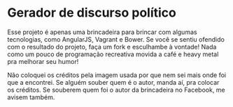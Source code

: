 Gerador de discurso político
=========================

Esse projeto é apenas uma brincadeira para brincar com algumas tecnologias, como AngularJS, Vagrant e Bower. Se você se sentiu ofendido com o resultado do projeto, faça um fork e esculhambe à vontade! Nada como um pouco de programação recreativa movida a café e heavy metal pra melhorar seu humor!

Não coloquei os créditos pela imagem usada por que nem sei mais onde foi que a encontrei. Se alguém souber quem é o autor, manda aí, pra colocar os créditos. Se souberem quem foi o autor da brincadeira no Facebook, me avisem também.
